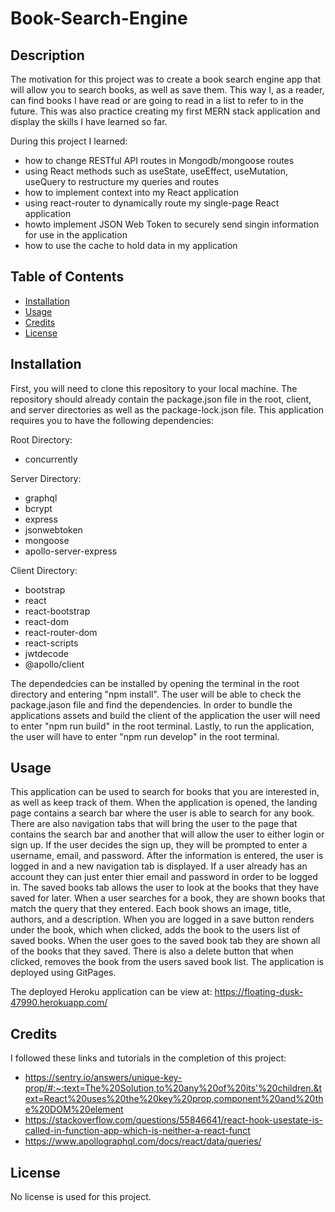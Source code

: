 # Book-Search-Engine

## Description

The motivation for this project was to create a book search engine app that will allow you to search books, as well as save them. This way I, as a reader, can find books I have read or are going to read in a list to refer to in the future. This was also practice creating my first MERN stack application and display the skills I have learned so far.

During this project I learned: 
- how to change RESTful API routes in Mongodb/mongoose routes
- using React methods such as useState, useEffect, useMutation, useQuery to restructure my queries and routes
- how to implement context into my React application
- using react-router to dynamically route my single-page React application
- howto implement JSON Web Token to securely send singin information for use in the application
- how to use the cache to hold data in my application


## Table of Contents

- [Installation](#installation)
- [Usage](#usage)
- [Credits](#credits)
- [License](#license)

## Installation

First, you will need to clone this repository to your local machine. The repository should already contain the package.json file in the root, client, and server directories as well as the package-lock.json file. This application requires you to have the following dependencies:

Root Directory:
- concurrently

Server Directory:
- graphql
- bcrypt
- express
- jsonwebtoken
- mongoose
- apollo-server-express

Client Directory:
- bootstrap 
- react
- react-bootstrap
- react-dom
- react-router-dom
- react-scripts
- jwtdecode
- @apollo/client

The dependedcies can be installed by opening the terminal in the root directory and entering "npm install". The user will be able to check the package.jason file and find the dependencies. In order to bundle the applications assets and build the client of the application the user will need to enter "npm run build" in the root terminal. Lastly, to run the application, the user will have to enter "npm run develop" in the root terminal.

## Usage

This application can be used to search for books that you are interested in, as well as keep track of them. When the application is opened, the landing page contains a search bar where the user is able to search for any book. There are also navigation tabs that will bring the user to the page that contains the search bar and another that will allow the user to either login or sign up. If the user decides the sign up, they will be prompted to enter a username, email, and password. After the information is entered, the user is logged in and a new navigation tab is displayed. If a user already has an account they can just enter thier email and password in order to be logged in. The saved books tab allows the user to look at the books that they have saved for later. When a user searches for a book, they are shown books that match the query that they entered. Each book shows an image, title, authors, and a description. When you are logged in a save button renders under the book, which when clicked, adds the book to the users list of saved books. When the user goes to the saved book tab they are shown all of the books that they saved. There is also a delete button that when clicked, removes the book from the users saved book list. The application is deployed using GitPages. 

The deployed Heroku application can be view at: https://floating-dusk-47990.herokuapp.com/

## Credits

I followed these links and tutorials in the completion of this project:

- https://sentry.io/answers/unique-key-prop/#:~:text=The%20Solution,to%20any%20of%20its'%20children.&text=React%20uses%20the%20key%20prop,component%20and%20the%20DOM%20element
- https://stackoverflow.com/questions/55846641/react-hook-usestate-is-called-in-function-app-which-is-neither-a-react-funct
- https://www.apollographql.com/docs/react/data/queries/

## License

No license is used for this project.
